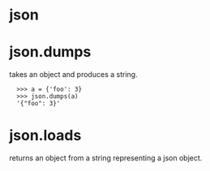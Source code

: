 # json    
# json.dumps        
takes an object and produces a string.     

      >>> a = {'foo': 3}
      >>> json.dumps(a)
      '{"foo": 3}'

# json.loads   
returns an object from a string representing a json object.       



